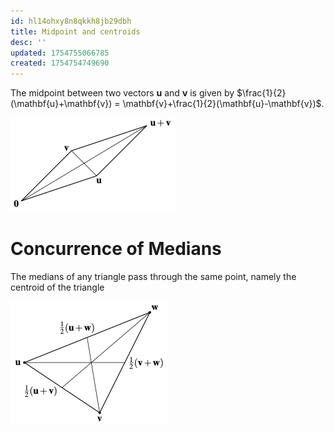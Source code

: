 ```yaml
---
id: hl14ohxy8n8qkkh8jb29dbh
title: Midpoint and centroids
desc: ''
updated: 1754755066785
created: 1754754749690
---
```


The midpoint between two vectors $\mathbf{u}$ and $\mathbf{v}$ is given by $\frac{1}{2}(\mathbf{u}+\mathbf{v}) = \mathbf{v}+\frac{1}{2}(\mathbf{u}-\mathbf{v})$.

![MIdpoint of two vectors](image-30.png)

# Concurrence of Medians

The medians of any triangle pass through the same point, namely the centroid of the triangle

![centroid of a triangle](image-31.png)

